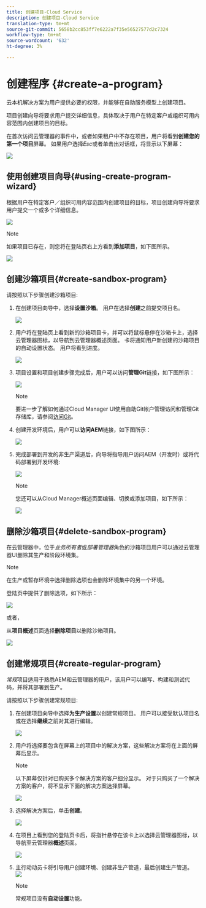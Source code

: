 ```yaml
---
title: 创建项目-Cloud Service
description: 创建项目-Cloud Service
translation-type: tm+mt
source-git-commit: 5658b2cc853ff7e6222a7f35e56527577d2c7324
workflow-type: tm+mt
source-wordcount: '632'
ht-degree: 3%

---
```



# 创建程序 {#create-a-program}

云本机解决方案为用户提供必要的权限，并能够在自助服务模型上创建项目。

项目创建向导将要求用户提交详细信息，具体取决于用户在特定客户或组织可用内容范围内创建项目的目标。

在首次访问云管理器的事件中，或者如果租户中不存在项目，用户将看到&#x200B;**创建您的第一个项目**&#x200B;屏幕。 如果用户选择&#x200B;*Esc*&#x200B;或者单击出对话框，将显示以下屏幕：

![](assets/create-program1.png)


## 使用创建项目向导{#using-create-program-wizard}

根据用户在特定客户／组织可用内容范围内创建项目的目标，项目创建向导将要求用户提交一个或多个详细信息。

![](assets/create-sandbox.png)

>[!NOTE]
>如果项目已存在，则您将在登陆页右上方看到&#x200B;**添加项目**，如下图所示。

![](assets/create-program-add.png)

## 创建沙箱项目{#create-sandbox-program}

请按照以下步骤创建沙箱项目:

1. 在创建项目向导中，选择&#x200B;**设置沙箱**。 用户在选择&#x200B;**创建**&#x200B;之前提交项目名。

   ![](assets/create-sandbox.png)

1. 用户将在登陆页上看到新的沙箱项目卡，并可以将鼠标悬停在沙箱卡上，选择云管理器图标，以导航到云管理器概述页面。 卡将通知用户新创建的沙箱项目的自动设置状态。 用户将看到进度。

   ![](assets/program-create-setupdemo2.png)

1. 项目设置和项目创建步骤完成后，用户可以访问&#x200B;**管理Git**&#x200B;链接，如下图所示：

   ![](assets/create-program4.png)

   >[!NOTE]
   >
   >要进一步了解如何通过Cloud Manager UI使用自助Git帐户管理访问和管理Git存储库，请参阅[访问Git](/help/implementing/cloud-manager/accessing-git.md)。


1. 创建开发环境后，用户可以&#x200B;**访问AEM**&#x200B;链接，如下图所示：

   ![](assets/create-program-5.png)

1. 完成部署到开发的非生产渠道后，向导将指导用户访问AEM（开发时）或将代码部署到开发环境:

   ![](assets/create-program-setup-deploy.png)

   >[!NOTE]
   >您还可以从Cloud Manager概述页面编辑、切换或添加项目，如下所示：

   ![](assets/create-program-a1.png)

## 删除沙箱项目{#delete-sandbox-program}

在云管理器中，位于&#x200B;*业务所有者*&#x200B;或&#x200B;*部署管理器*&#x200B;角色的沙箱项目用户可以通过云管理器UI删除其生产和阶段环境集。

>[!NOTE]
>在生产或暂存环境中选择删除选项也会删除环境集中的另一个环境。

登陆页中提供了删除选项，如下所示：

![](assets/delete-sandbox1.png)

或者，

从&#x200B;**项目概述**&#x200B;页面选择&#x200B;**删除项目**&#x200B;以删除沙箱项目。

![](assets/delete-sandbox2.png)


## 创建常规项目{#create-regular-program}

*常规*&#x200B;项目适用于熟悉AEM和云管理器的用户，该用户可以编写、构建和测试代码，并将其部署到生产。

请按照以下步骤创建常规项目:

1. 在创建项目向导中选择&#x200B;**为生产设置**&#x200B;以创建常规项目。 用户可以接受默认项目名或在选择&#x200B;**继续**&#x200B;之前对其进行编辑。

   ![](assets/create-prod1.png)

1. 用户将选择要包含在屏幕上的项目中的解决方案，这些解决方案将在上面的屏幕后显示。



   >[!NOTE]
   >
   >以下屏幕仅针对已购买多个解决方案的客户细分显示。 对于只购买了一个解决方案的客户，将不显示下面的解决方案选择屏幕。

   ![](assets/set-up-prod2.png)

1. 选择解决方案后，单击&#x200B;**创建**。

   ![](assets/set-up-prod3.png)

1. 在项目上看到您的登陆页卡后，将指针悬停在该卡上以选择云管理器图标，以导航至云管理器&#x200B;**概述**&#x200B;页面。

   ![](assets/set-up-prod4.png)

1. 主行动动员卡将引导用户创建环境、创建非生产管道，最后创建生产管道。
   ![](assets/set-up-prod5.png)


   >[!NOTE]
   >
   >常规项目没有&#x200B;**自动设置**&#x200B;功能。





